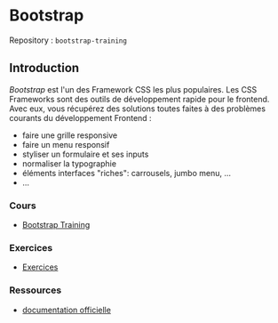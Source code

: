 # Bootstrap

Repository : `bootstrap-training`

## Introduction

*Bootstrap* est l'un des Framework CSS les plus populaires. Les CSS Frameworks sont des outils de développement rapide pour le frontend. Avec eux, vous récupérez des solutions toutes faites à des problèmes courants du développement Frontend :

- faire une grille responsive
- faire un menu responsif
- styliser un formulaire et ses inputs
- normaliser la typographie
- éléments interfaces "riches": carrousels, jumbo menu, ...
- ...

### Cours
- [Bootstrap Training](https://docs.google.com/presentation/d/1yrcN78ZZ_zsmLF5r307kAtLbmiFIoeb7KgI1REyCzxA/edit?usp=sharing)

### Exercices
- [Exercices](exercices.md)

### Ressources

- [documentation officielle](http://getbootstrap.com)
